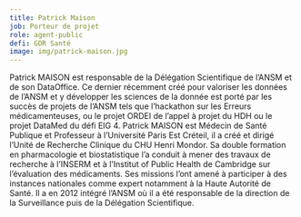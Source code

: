 ```yaml
---
title: Patrick Maison
job: Porteur de projet
role: agent-public
defi: GDR Santé
image: img/patrick-maison.jpg
---
```

Patrick MAISON est responsable de la Délégation Scientifique de l’ANSM et de son DataOffice. Ce dernier récemment créé pour valoriser les données de l’ANSM et y développer les sciences de la donnée est porté par les succès de projets de l’ANSM tels que l’hackathon sur les Erreurs médicamenteuses, ou le projet ORDEI de l’appel à projet du HDH ou le projet DataMed du défi EIG 4. Patrick MAISON est Médecin de Santé Publique et Professeur à l’Université Paris Est Créteil, il a créé et dirigé l’Unité de Recherche Clinique du CHU Henri Mondor. Sa double formation en pharmacologie et biostatistique l’a conduit à mener des travaux de recherche à l’INSERM et à l’Institut of Public Health de Cambridge sur l’évaluation des médicaments. Ses missions l’ont amené à participer à des instances nationales comme expert notamment à la Haute Autorité de Santé. Il a en 2012 intégré l’ANSM où il a été responsable de la direction de la Surveillance puis de la Délégation Scientifique.